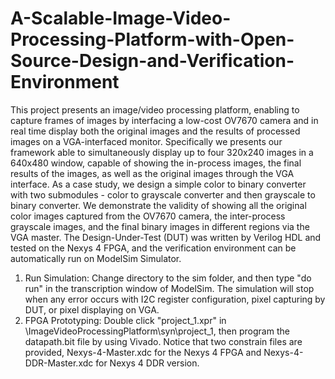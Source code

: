 # A-Scalable-Image-Video-Processing-Platform-with-Open-Source-Design-and-Verification-Environment
This project presents an image/video processing platform, enabling to capture frames of images by interfacing a low-cost OV7670 camera and in real time display both the original images and the results of processed images on a VGA-interfaced monitor. Specifically we presents our framework able to simultaneously display up to four 320x240 images in a 640x480 window, capable of showing the in-process images, the final results of the images, as well as the original images through the VGA interface. As a case study, we design a simple color to binary converter with two submodules - color to grayscale converter and then grayscale to binary converter. We demonstrate the validity of showing all the original color images captured from the OV7670 camera, the inter-process grayscale images, and the final binary images in different regions via the VGA master. The Design-Under-Test (DUT) was written by Verilog HDL and tested on the Nexys 4 FPGA, and the verification environment can be automatically run on ModelSim Simulator. 
1) Run Simulation: Change directory to the sim folder, and then type "do run" in the transcription window of ModelSim. The simulation will stop when any error occurs with I2C register configuration, pixel capturing by DUT, or pixel displaying on VGA. 
2) FPGA Prototyping: Double click "project_1.xpr" in \ImageVideoProcessingPlatform\syn\project_1, then program the datapath.bit file by using Vivado. Notice that two constrain files are provided, Nexys-4-Master.xdc for the Nexys 4 FPGA and Nexys-4-DDR-Master.xdc for Nexys 4 DDR version. 
